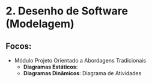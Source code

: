 # 2. Desenho de Software (Modelagem)

## Focos:

- Módulo Projeto Orientado a Abordagens Tradicionais
    * **Diagramas Estáticos**: 
    * **Diagramas Dinâmicos**: Diagrama de Atividades

<!-- A Wiki ou GitPages do Projeto deve conter um tópico dedicado ao Módulo Desenho de Software (Modelagem), com um subtópico principal, conforme [2.1](/docs/Modelagem/2.1.ModelagemTradicional.md)
, subdividido em dois ([2.1.1](/docs/Modelagem/2.1.1.UMLEstaticos.md) e [2.1.2](/docs/Modelagem/2.1.2.UMLDinamicos.md)). Adicionalmente, há um subtópico de cunho complementar, conforme [2.2](/docs/Modelagem/2.2.ParticipacoesModelagem.md). -->
